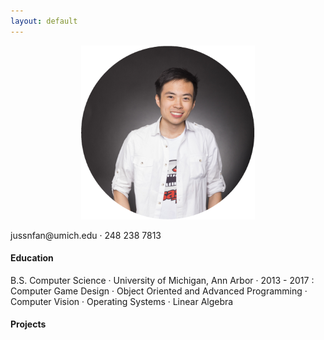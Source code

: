 ```yaml
---
layout: default
---
```



<p align="center">
	<img src="/images/jfan5small.png">
</p>
jussnfan@umich.edu · 248 238 7813

#### Education
B.S. Computer Science · University of Michigan, Ann Arbor · 2013 - 2017
:	Computer Game Design · Object Oriented and Advanced Programming · Computer Vision · Operating Systems · Linear Algebra

#### Projects